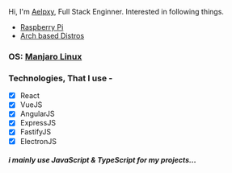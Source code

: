 Hi,
I'm
<a href="https://twitter.com/aelpxy">Aelpxy</a>, Full Stack Enginner.
Interested in following things.
<ul>
<li><a href="https://raspberrypi.org">Raspberry Pi</a></li>
<li><a href="https://archlinux.org/">Arch based Distros</a></li>
</ul>

### OS: <a href="https://manjaro.org/">Manjaro Linux</a>

### Technologies, That I use -
- [x] React
- [x] VueJS
- [x] AngularJS
- [x] ExpressJS
- [x] FastifyJS
- [x] ElectronJS

##### i mainly use JavaScript & TypeScript for my projects...